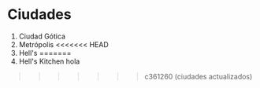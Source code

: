 # Ciudades

1. Ciudad Gótica
2. Metrópolis
<<<<<<< HEAD
3. Hell's
=======
3. Hell's Kitchen hola
>>>>>>> c361260 (ciudades actualizados)
